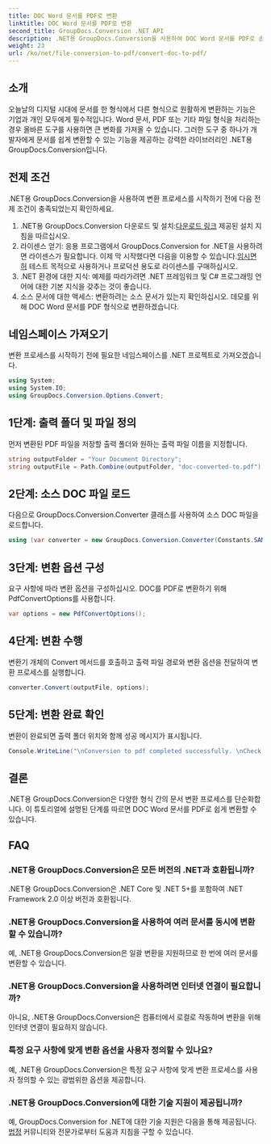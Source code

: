 ```yaml
---
title: DOC Word 문서를 PDF로 변환
linktitle: DOC Word 문서를 PDF로 변환
second_title: GroupDocs.Conversion .NET API
description: .NET용 GroupDocs.Conversion을 사용하여 DOC Word 문서를 PDF로 손쉽게 변환하세요. 원활한 문서 변환을 위한 단계별 가이드를 따르세요.
weight: 23
url: /ko/net/file-conversion-to-pdf/convert-doc-to-pdf/
---
```

## 소개
오늘날의 디지털 시대에 문서를 한 형식에서 다른 형식으로 원활하게 변환하는 기능은 기업과 개인 모두에게 필수적입니다. Word 문서, PDF 또는 기타 파일 형식을 처리하는 경우 올바른 도구를 사용하면 큰 변화를 가져올 수 있습니다. 그러한 도구 중 하나가 개발자에게 문서를 쉽게 변환할 수 있는 기능을 제공하는 강력한 라이브러리인 .NET용 GroupDocs.Conversion입니다.
## 전제 조건
.NET용 GroupDocs.Conversion을 사용하여 변환 프로세스를 시작하기 전에 다음 전제 조건이 충족되었는지 확인하세요.
1.  .NET용 GroupDocs.Conversion 다운로드 및 설치:[다운로드 링크](https://releases.groupdocs.com/conversion/net/) 제공된 설치 지침을 따르십시오.
2. 라이센스 얻기: 응용 프로그램에서 GroupDocs.Conversion for .NET을 사용하려면 라이센스가 필요합니다. 이제 막 시작했다면 다음을 이용할 수 있습니다.[임시면허](https://purchase.groupdocs.com/temporary-license/) 테스트 목적으로 사용하거나 프로덕션 용도로 라이센스를 구매하십시오.
3. .NET 환경에 대한 지식: 예제를 따라가려면 .NET 프레임워크 및 C# 프로그래밍 언어에 대한 기본 지식을 갖추는 것이 좋습니다.
4. 소스 문서에 대한 액세스: 변환하려는 소스 문서가 있는지 확인하십시오. 데모를 위해 DOC Word 문서를 PDF 형식으로 변환하겠습니다.

## 네임스페이스 가져오기
변환 프로세스를 시작하기 전에 필요한 네임스페이스를 .NET 프로젝트로 가져오겠습니다.
```csharp
using System;
using System.IO;
using GroupDocs.Conversion.Options.Convert;
```
## 1단계: 출력 폴더 및 파일 정의
먼저 변환된 PDF 파일을 저장할 출력 폴더와 원하는 출력 파일 이름을 지정합니다.
```csharp
string outputFolder = "Your Document Directory";
string outputFile = Path.Combine(outputFolder, "doc-converted-to.pdf");
```
## 2단계: 소스 DOC 파일 로드
다음으로 GroupDocs.Conversion.Converter 클래스를 사용하여 소스 DOC 파일을 로드합니다.
```csharp
using (var converter = new GroupDocs.Conversion.Converter(Constants.SAMPLE_DOC))
```
## 3단계: 변환 옵션 구성
요구 사항에 따라 변환 옵션을 구성하십시오. DOC를 PDF로 변환하기 위해 PdfConvertOptions를 사용합니다.
```csharp
var options = new PdfConvertOptions();
```
## 4단계: 변환 수행
변환기 개체의 Convert 메서드를 호출하고 출력 파일 경로와 변환 옵션을 전달하여 변환 프로세스를 실행합니다.
```csharp
converter.Convert(outputFile, options);
```
## 5단계: 변환 완료 확인
변환이 완료되면 출력 폴더 위치와 함께 성공 메시지가 표시됩니다.
```csharp
Console.WriteLine("\nConversion to pdf completed successfully. \nCheck output in {0}", outputFolder);
```

## 결론
.NET용 GroupDocs.Conversion은 다양한 형식 간의 문서 변환 프로세스를 단순화합니다. 이 튜토리얼에 설명된 단계를 따르면 DOC Word 문서를 PDF로 쉽게 변환할 수 있습니다.
## FAQ
### .NET용 GroupDocs.Conversion은 모든 버전의 .NET과 호환됩니까?
.NET용 GroupDocs.Conversion은 .NET Core 및 .NET 5+를 포함하여 .NET Framework 2.0 이상 버전과 호환됩니다.
### .NET용 GroupDocs.Conversion을 사용하여 여러 문서를 동시에 변환할 수 있습니까?
예, .NET용 GroupDocs.Conversion은 일괄 변환을 지원하므로 한 번에 여러 문서를 변환할 수 있습니다.
### .NET용 GroupDocs.Conversion을 사용하려면 인터넷 연결이 필요합니까?
아니요, .NET용 GroupDocs.Conversion은 컴퓨터에서 로컬로 작동하며 변환을 위해 인터넷 연결이 필요하지 않습니다.
### 특정 요구 사항에 맞게 변환 옵션을 사용자 정의할 수 있나요?
예, .NET용 GroupDocs.Conversion은 특정 요구 사항에 맞게 변환 프로세스를 사용자 정의할 수 있는 광범위한 옵션을 제공합니다.
### .NET용 GroupDocs.Conversion에 대한 기술 지원이 제공됩니까?
 예, GroupDocs.Conversion for .NET에 대한 기술 지원은 다음을 통해 제공됩니다.[법정](https://forum.groupdocs.com/c/conversion/11) 커뮤니티와 전문가로부터 도움과 지침을 구할 수 있습니다.